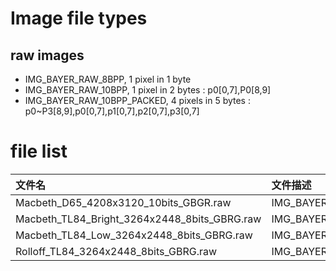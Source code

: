 # Image file types

## raw images

* IMG_BAYER_RAW_8BPP, 1 pixel in 1 byte
* IMG_BAYER_RAW_10BPP, 1 pixel in 2 bytes : p0[0,7],P0[8,9]
* IMG_BAYER_RAW_10BPP_PACKED, 4 pixels in 5 bytes : p0~P3[8,9],p0[0,7],p1[0,7],p2[0,7],p3[0,7]


# file list

|文件名 | 文件描述 |
|:-----------|:--|
Macbeth_D65_4208x3120_10bits_GBGR.raw | IMG_BAYER_RAW_10BPP|
Macbeth_TL84_Bright_3264x2448_8bits_GBRG.raw | IMG_BAYER_RAW_8BPP|
Macbeth_TL84_Low_3264x2448_8bits_GBRG.raw |IMG_BAYER_RAW_8BPP|
Rolloff_TL84_3264x2448_8bits_GBRG.raw |IMG_BAYER_RAW_8BPP|


